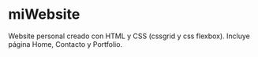 # miWebsite
Website personal creado con HTML y CSS (cssgrid y css flexbox).
Incluye página Home, Contacto y Portfolio.